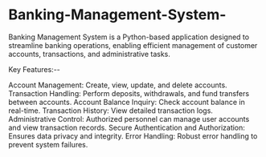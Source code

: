 # Banking-Management-System-
Banking Management System is a Python-based application designed to streamline banking operations, enabling efficient management of customer accounts, transactions, and administrative tasks.

Key Features:--

Account Management: Create, view, update, and delete accounts.
Transaction Handling: Perform deposits, withdrawals, and fund transfers between accounts.
Account Balance Inquiry: Check account balance in real-time.
Transaction History: View detailed transaction logs.
Administrative Control: Authorized personnel can manage user accounts and view transaction records.
Secure Authentication and Authorization: Ensures data privacy and integrity.
Error Handling: Robust error handling to prevent system failures.

